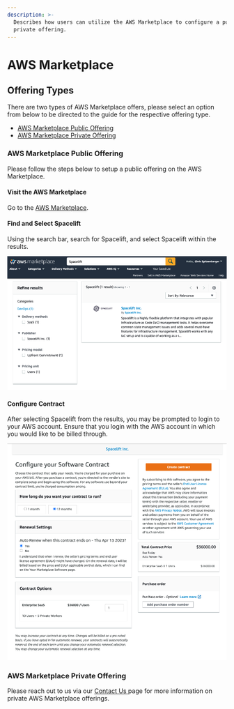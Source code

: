 ```yaml
---
description: >-
  Describes how users can utilize the AWS Marketplace to configure a public or
  private offering.
---
```


# AWS Marketplace

## Offering Types

There are two types of AWS Marketplace offers, please select an option from below to be directed to the guide for the respective offering type.

* [AWS Marketplace Public Offering](aws-marketplace.md#aws-marketplace-public-offering)
* [AWS Marketplace Private Offering](aws-marketplace.md#aws-marketplace-private-offering)

### AWS Marketplace Public Offering

Please follow the steps below to setup a public offering on the AWS Marketplace.

#### Visit the AWS Marketplace

Go to the [AWS Marketplace](https://aws.amazon.com/marketplace).

#### Find and Select Spacelift

Using the search bar, search for Spacelift, and select Spacelift within the results.

![Search for Spacelift and select it from the results.](<../../assets/screenshots/Screen Shot 2022-04-14 at 12.57.31 PM.png>)

#### Configure Contract

After selecting Spacelift from the results, you may be prompted to login to your AWS account. Ensure that you login with the AWS account in which you would like to be billed through.

![Configure your contract, once completed, click Create contract.](<../../assets/screenshots/Screen Shot 2022-04-13 at 9.45.10 AM.png>)

### AWS Marketplace Private Offering

Please reach out to us via our [Contact Us ](https://spacelift.io/contact)page for more information on private AWS Marketplace offerings.
